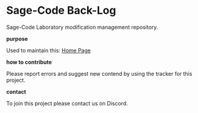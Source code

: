 # Sage-Code Back-Log 

Sage-Code Laboratory modification management repository.

**purpose**

Used to maintain this: [Home Page](https://sagecode.net)

**how to contribute**

Please report errors and suggest new contend by using the tracker for this project.

**contact**

To join this project please contact us on Discord.
